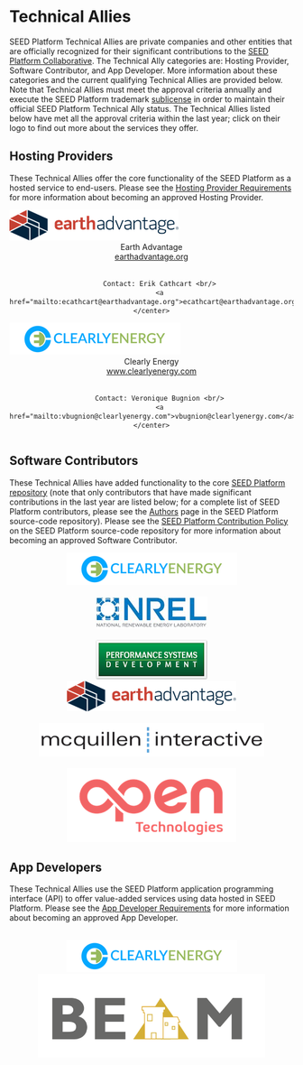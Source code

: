 # Technical Allies

SEED Platform Technical Allies are private companies and other entities that are officially recognized for their significant contributions to the [SEED Platform Collaborative](http://energy.gov/eere/buildings/seed-platform-collaborative). The Technical Ally categories are: Hosting Provider, Software Contributor, and App Developer. More information about these categories and the current qualifying Technical Allies are provided below. Note that Technical Allies must meet the approval criteria annually and execute the SEED Platform trademark [sublicense](resources/SEED_LBNL_sample_license.pdf) in order to maintain their official SEED Platform Technical Ally status. The Technical Allies listed below have met all the approval criteria within the last year; click on their logo to find out more about the services they offer.

## Hosting Providers

These Technical Allies offer the core functionality of the SEED Platform as a hosted service to end-users.
Please see the [Hosting Provider Requirements](hosting_requirements.md) for more information about becoming an approved Hosting Provider.

<div class="row">
  <div class="column">
  	<img src="images/Earth Advantage HZ_logo-small.png" /><br/>
  	<center>
	  	Earth Advantage <br/>
		  <a href="https://www.earthadvantage.org/">earthadvantage.org</a><br/><br/>

		Contact: Erik Cathcart <br/>
		<a href="mailto:ecathcart@earthadvantage.org">ecathcart@earthadvantage.org</a>
	</center>
  </div>
  <div class="column">
  	<img src="images/ClearlyEnergy.png" /><br/>
  	<center>
  		Clearly Energy <br/>
		<a href="https://www.clearlyenergy.com/">www.clearlyenergy.com</a><br/><br/>

		Contact: Veronique Bugnion <br/>
		<a href="mailto:vbugnion@clearlyenergy.com">vbugnion@clearlyenergy.com</a>
	</center>
  </div>
</div>

## Software Contributors

These Technical Allies have added functionality to the core [SEED Platform repository](https://github.com/SEED-platform/seed) (note that only contributors that have made significant contributions in the last year are listed below; for a complete list of SEED Platform contributors, please see the [Authors](https://github.com/SEED-platform/seed/blob/develop/AUTHORS.md) page in the SEED Platform source-code repository).
Please see the [SEED Platform Contribution Policy](https://github.com/SEED-platform/seed/blob/develop/.github/CONTRIBUTING.md) on the SEED Platform source-code repository for more information about becoming an approved Software Contributor.

<div class="row">
  <div class="column">
  	<center>
  	<img src="images/ClearlyEnergy.png" /><br/><br/>
  	<img src="images/logo_nrel_c.jpg" /><br/><br/>
  	<img src="images/psd-logo1.png" /><br/>
  	</center>
  </div>
  <div class="column">
  	<center>
  	<img src="images/Earth Advantage HZ_logo-small.png" /><br/><br/>
  	<img src="images/mcq_int_logo.png" /><br/><br/>
  	<img src="images/OPEN-sm-small300.png" /><br/>
  	</center>
  </div>
</div>

## App Developers

These Technical Allies use the SEED Platform application programming interface (API) to offer value-added services using data hosted in SEED Platform.
Please see the [App Developer Requirements](app_developer_requirements.md) for more information about becoming an approved App Developer.

<div class="row">
  <div class="column">
    <center>
    <br/><img src="images/ClearlyEnergy.png" alt="clearly energy logo"/><br/>
    </center>
  </div>
  <div class="column">
    <center>
    <img src="images/beam_logo.png" width="80%" alt="beam logo" /><br/>
  </div>
</div>


